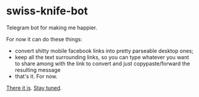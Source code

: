 # swiss-knife-bot
Telegram bot for making me happier.

For now it can do these things:
- convert shitty mobile facebook links into pretty parseable desktop ones;
- keep all the text surrounding links, so you can type whatever
you want to share among with the link to convert and just
copypaste/forward the resulting message
- that's it. For now.

[There it is](https://t.me/swiss_knife_bot).
[Stay tuned](https://t.me/vladsamoylov).